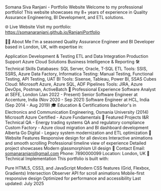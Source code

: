 Somana Siva Ranjani - Portfolio Website
Welcome to my professional portfolio! This website showcases my 8+ years of experience in Quality Assurance Engineering, BI Development, and ETL solutions.

🌐 Live Website
Visit my portfolio: https://somanaranjani.github.io/RanjaniPortfolio

👨‍💻 About Me
I'm a seasoned Quality Assurance Engineer and BI Developer based in London, UK, with expertise in:

Application Development & Testing
ETL and Data Integration
Production Support
Azure Cloud Solutions
Business Intelligence & Reporting
🛠️ Technical Skills
Databases: SQL Server, Oracle, T-SQL
ETL Tools: SSIS, SSRS, Azure Data Factory, Informatica
Testing: Manual Testing, Functional Testing, API Testing, UAT
BI Tools: Sisense, Tableau, Power BI, SSAS Cubes
Cloud: Microsoft Azure, Azure SQL, ADF Pipelines
Tools: JIRA, Azure DevOps, Postman, ActiveBatch
💼 Professional Experience
Software Analyst at SEFE, London (Jan 2022 - Present)
Senior Software Engineer at Accenture, India (Nov 2020 - Sep 2021)
Software Engineer at HCL, India (Sep 2014 - Aug 2019)
🎓 Education & Certifications
Bachelor's in Electronics and Communication Engineering, Osmania University (2014)
Microsoft Azure Certified - Azure Fundamentals
📂 Featured Projects
I&R Technical QA - Energy trading systems QA and regulatory compliance
Custom Factory - Azure cloud migration and BI dashboard development
Alberta Go Digital - Legacy system modernization and ETL optimization
🚀 Website Features
Responsive design for all devices
Interactive animations and smooth scrolling
Professional timeline view of experience
Detailed project showcases
Modern glassmorphism UI design
📧 Contact
Email: somanaranjani@gmail.com
Phone: 7890000099
Location: London, UK
🔧 Technical Implementation
This portfolio is built with:

Pure HTML5, CSS3, and JavaScript
Modern CSS features (Grid, Flexbox, Gradients)
Intersection Observer API for scroll animations
Mobile-first responsive design
Optimized for performance and accessibility
Last updated: July 2025


